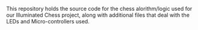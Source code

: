 This repository holds the source code for the chess alorithm/logic used for our Illuminated Chess project, along with additional files that deal with the LEDs and Micro-controllers used.
